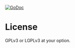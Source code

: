 [![GoDoc](https://godoc.org/github.com/Ronmi/conv?status.svg)](https://godoc.org/github.com/Ronmi/conv)

# License
GPLv3 or LGPLv3 at your option.
